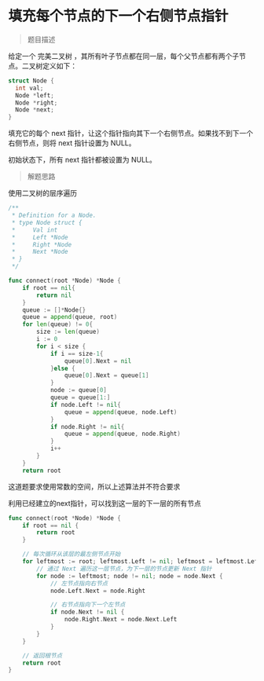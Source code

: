 # 填充每个节点的下一个右侧节点指针

> 题目描述

给定一个 完美二叉树 ，其所有叶子节点都在同一层，每个父节点都有两个子节点。二叉树定义如下：

```go
struct Node {
  int val;
  Node *left;
  Node *right;
  Node *next;
}
```

填充它的每个 next 指针，让这个指针指向其下一个右侧节点。如果找不到下一个右侧节点，则将 next 指针设置为 NULL。

初始状态下，所有 next 指针都被设置为 NULL。

> 解题思路

使用二叉树的层序遍历

```go
/**
 * Definition for a Node.
 * type Node struct {
 *     Val int
 *     Left *Node
 *     Right *Node
 *     Next *Node
 * }
 */

func connect(root *Node) *Node {
	if root == nil{
		return nil
	}
	queue := []*Node{}
	queue = append(queue, root)
	for len(queue) != 0{
		size := len(queue)
		i := 0
		for i < size {
			if i == size-1{
				queue[0].Next = nil
			}else {
				queue[0].Next = queue[1]
			}
			node := queue[0]
			queue = queue[1:]
			if node.Left != nil{
				queue = append(queue, node.Left)
			}
			if node.Right != nil{
				queue = append(queue, node.Right)
			}
			i++
		}
	}
	return root
```

这道题要求使用常数的空间，所以上述算法并不符合要求

利用已经建立的next指针，可以找到这一层的下一层的所有节点

```go
func connect(root *Node) *Node {
    if root == nil {
        return root
    }

    // 每次循环从该层的最左侧节点开始
    for leftmost := root; leftmost.Left != nil; leftmost = leftmost.Left {
        // 通过 Next 遍历这一层节点，为下一层的节点更新 Next 指针
        for node := leftmost; node != nil; node = node.Next {
            // 左节点指向右节点
            node.Left.Next = node.Right

            // 右节点指向下一个左节点
            if node.Next != nil {
                node.Right.Next = node.Next.Left
            }
        }
    }

    // 返回根节点
    return root
}
```

